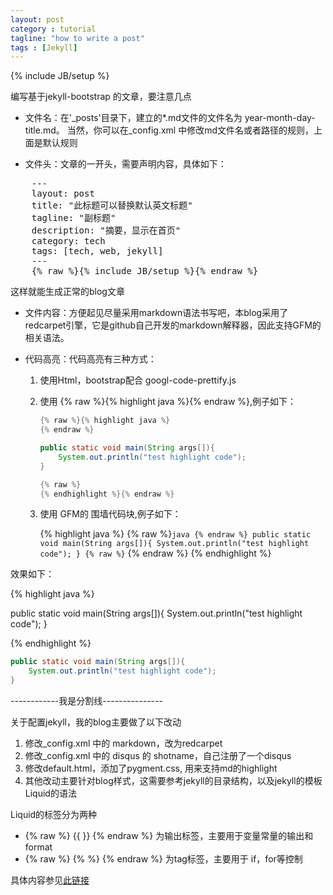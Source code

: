 ```yaml
---
layout: post
category : tutorial
tagline: "how to write a post"
tags : [Jekyll]
---
```

{% include JB/setup %}

编写基于jekyll-bootstrap 的文章，要注意几点

- 文件名：在'_posts'目录下，建立的*.md文件的文件名为 year-month-day-title.md。
当然，你可以在_config.xml 中修改md文件名或者路径的规则，上面是默认规则

- 文件头：文章的一开头，需要声明内容，具体如下：

<pre>
    ---
    layout: post
    title: "此标题可以替换默认英文标题"
    tagline: "副标题"
    description: "摘要，显示在首页"
    category: tech
    tags: [tech, web, jekyll]
    ---
    {% raw %}{% include JB/setup %}{% endraw %}
</pre>

这样就能生成正常的blog文章

- 文件内容：方便起见尽量采用markdown语法书写吧，本blog采用了 redcarpet引擎，它是github自己开发的markdown解释器，因此支持GFM的相关语法。

- 代码高亮：代码高亮有三种方式：
    1. 使用Html，bootstrap配合 googl-code-prettify.js
    2. 使用 {% raw %}{% highlight java %}{% endraw %},例子如下：
        
        ```java
        {% raw %}{% highlight java %}
        {% endraw %}
        
        public static void main(String args[]){
            System.out.println("test highlight code");
        }
        
        {% raw %}
        {% endhighlight %}{% endraw %}
        
        ```
    
    3. 使用 GFM的 围墙代码块,例子如下：
        
        {% highlight java %}
        {% raw %}```java
        {% endraw %}
        public static void main(String args[]){
            System.out.println("test highlight code");
        }
        {% raw %}```
        {% endraw %}
        {% endhighlight %}

效果如下：

{% highlight java %}

public static void main(String args[]){
    System.out.println("test highlight code");
}

{% endhighlight %}



```java
public static void main(String args[]){
    System.out.println("test highlight code");
}
```

------------我是分割线---------------

关于配置jekyll，我的blog主要做了以下改动

1. 修改_config.xml 中的 markdown，改为redcarpet
2. 修改_config.xml 中的 disqus 的 shotname，自己注册了一个disqus
3. 修改default.html，添加了pygment.css, 用来支持md的highlight
3. 其他改动主要针对blog样式，这需要参考jekyll的目录结构，以及jekyll的模板Liquid的语法

Liquid的标签分为两种

- {% raw %} {{ }} {% endraw %} 为输出标签，主要用于变量常量的输出和format
- {% raw %} {% %} {% endraw %} 为tag标签，主要用于 if，for等控制

具体内容参见[此链接](https://github.com/Shopify/liquid/wiki/Liquid-for-Designers)


